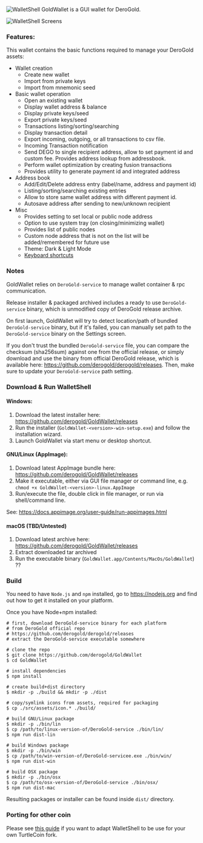 ![WalletShell](docs/walletshell.png)
GoldWallet is a GUI wallet for DeroGold.

![WalletShell Screens](https://i.imgur.com/41Ujq0S.gif "WalletShell Screens")

### Features:
This wallet contains the basic functions required to manage your DeroGold assets:

* Wallet creation
  * Create new wallet
  * Import from private keys
  * Import from mnemonic seed
* Basic wallet operation
  * Open an existing  wallet
  * Display wallet address & balance
  * Display private keys/seed
  * Export private keys/seed
  * Transactions listing/sorting/searching
  * Display transaction detail
  * Export incoming, outgoing, or all transactions to csv file.
  * Incoming Transaction notification
  * Send DEGO to single recipient address, allow to set payment id and custom fee. Provides address lookup from addressbook.
  * Perform wallet optimization by creating fusion transactions
  * Provides utility to generate payment id and integrated address
* Address book
  * Add/Edit/Delete address entry (label/name, address and payment id)
  * Listing/sorting/searching existing entries
  * Allow to store same wallet address with different payment id.
  * Autosave address after sending to new/unknown recipient
* Misc
  * Provides setting to set local or public node address
  * Option to use system tray (on closing/minimizing wallet)
  * Provides list of public nodes
  * Custom node address that is not on the list will be added/remembered for future use
  * Theme: Dark & Light Mode
  * [Keyboard shortcuts](docs/shortcut.md)


### Notes

GoldWallet relies on `DeroGold-service` to manage wallet container &amp; rpc communication.

Release installer & packaged archived includes a ready to use `DeroGold-service` binary, which is unmodified copy of DeroGold release archive.

On first launch, GoldWallet will try to detect location/path of bundled `DeroGold-service` binary, but if it's failed, you can manually set path to the `DeroGold-service` binary on the Settings screen.

If you don't trust the bundled `DeroGold-service` file, you can compare the checksum (sha256sum) against one from the official release, or simply download and use the binary from official DeroGold release, which is available here: https://github.com/derogold/derogold/releases. Then,  make sure to update your `DeroGold-service` path setting.

### Download &amp; Run WalletShell

#### Windows:
1. Download the latest installer here: https://github.com/derogold/GoldWallet/releases
2. Run the installer (`GoldWallet-<version>-win-setup.exe`) and follow the installation wizard.
3. Launch GoldWallet via start menu or desktop shortcut.

#### GNU/Linux (AppImage):
1. Download latest AppImage bundle here: https://github.com/derogold/GoldWallet/releases
2. Make it executable, either via GUI file manager or command line, e.g. `chmod +x GoldWallet-<version>-linux.AppImage`
3. Run/execute the file, double click in file manager, or run via shell/command line.

See: https://docs.appimage.org/user-guide/run-appimages.html

#### macOS (TBD/Untested)
1. Download latest archive here: https://github.com/derogold/GoldWallet/releases
2. Extract downloaded tar archived
3. Run the executable binary (`GoldWallet.app/Contents/MacOs/GoldWallet`) ??

### Build
You need to have `Node.js` and `npm` installed, go to https://nodejs.org and find out how to get it installed on your platform.

Once you have Node+npm installed:
```
# first, download DeroGold-service binary for each platform
# from DeroGold official repo
# https://github.com/derogold/derogold/releases
# extract the DeroGold-service executable somewhere

# clone the repo
$ git clone https://github.com/derogold/GoldWallet
$ cd GoldWallet

# install dependencies
$ npm install

# create build+dist directory
$ mkdir -p ./build && mkdir -p ./dist

# copy/symlink icons from assets, required for packaging
$ cp ./src/assets/icon.* ./build/

# build GNU/Linux package
$ mkdir -p ./bin/lin
$ cp /path/to/linux-version-of/DeroGold-service ./bin/lin/
$ npm run dist-lin

# build Windows package
$ mkdir -p ./bin/win
$ cp /path/to/win-version-of/DeroGold-servicee.exe ./bin/win/
$ npm run dist-win

# build OSX package
$ mkdir -p ./bin/osx
$ cp /path/to/osx-version-of/DeroGold-service ./bin/osx/
$ npm run dist-mac
```

Resulting packages or installer can be found inside `dist/` directory.

### Porting for other coin
Please see [this guide](docs/porting.md) if you want to adapt WalletShell to be use for your own TurtleCoin fork.

